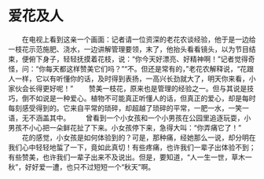 # 爱花及人
　　在电视上看到这亲一个画面：记者请一位资深的老花农谈经验，他于是一边给一枝花示范施肥、浇水，一边讲解管理要领，末了，他抬头看看镜头，以为节目结束，便俯下身子，轻轻抚摸着花枝，说：“你今天好漂亮、好精神啊！”记者觉得奇怪，问：“你每天都这样赞美它们吗？”“不。但还是常有的，”老花农解释说，“花跟人一样，它以有听懂你的话，及时得到表扬，一高兴长劲就大了，明天你来看，小家伙会长得更好呢！” 
　　赞美一枝花，原来也是管理的经验之一。但与其说是技巧，倒不如说是一种爱心。植物不可能真正听懂人的话，但真正的爱心，却是每时每刻感受得到的。它来自平常的琐碎，却超越了琐碎的平常，一肥一水，一笑一语，无不涵盖其中。 
　　曾看到一个小女孩和一个小男孩在公园里追逐玩耍，小男孩不小心把一朵鲜花扯了下来。小女孩停下来，急得大叫：“你弄痛它了！” 
　　花的感觉，小女孩是如何体验到的？可是，那种痛，经她那么一说，却分明在我们心中轻轻地蜇了一下，竟如此真切！有些疼痛，也许我们一辈子出体验不到；有些赞美，也许我们一辈子出来不及说出。但是，要知道，“人一生一世，草木一秋”，好好爱一遭，也只不过短短一个“秋天”啊。
 